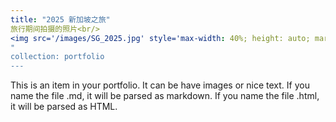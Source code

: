 ```yaml
---
title: "2025 新加坡之旅"
旅行期间拍摄的照片<br/>
<img src='/images/SG_2025.jpg' style='max-width: 40%; height: auto; margin: 10px;' /> <br/>
"
collection: portfolio
---
```


This is an item in your portfolio. It can be have images or nice text. If you name the file .md, it will be parsed as markdown. If you name the file .html, it will be parsed as HTML. 
